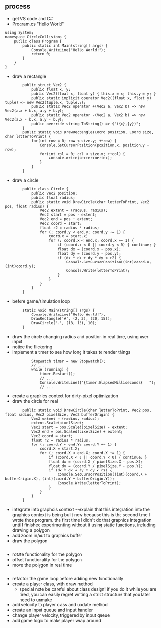 ## process
* get VS code and C#
* Program.cs "Hello World"
```
using System;
namespace CircleCollisions {
	public class Program {
		public static int Main(string[] args) {
			Console.WriteLine("Hello World!");
			return 0;
		}
	}
}
```
* draw a rectangle
```
		public struct Vec2 {
			public float x, y;
			public Vec2(float x, float y) { this.x = x; this.y = y; }
			public static implicit operator Vec2((float x, float y) tuple) => new Vec2(tuple.x, tuple.y);
			public static Vec2 operator +(Vec2 a, Vec2 b) => new Vec2(a.x + b.x, a.y + b.y);
			public static Vec2 operator -(Vec2 a, Vec2 b) => new Vec2(a.x - b.x, a.y - b.y);
			public override string ToString() => $"({x},{y})";
		}
		public static void DrawRectangle(Coord position, Coord size, char letterToPrint) {
			for(int row = 0; row < size.y; ++row) {
				Console.SetCursorPosition(position.x, position.y + row);
				for(int col = 0; col < size.x; ++col) {
					Console.Write(letterToPrint);
				}
			}
		}
```
* draw a circle
```
		public class Circle {
			public Vec2 position;
			public float radius;
			public static void DrawCircle(char letterToPrint, Vec2 pos, float radius) {
				Vec2 extent = (radius, radius);
				Vec2 start = pos - extent;
				Vec2 end = pos + extent;
				Vec2 coord = start;
				float r2 = radius * radius;
				for (; coord.y < end.y; coord.y += 1) {
					coord.x = start.x;
					for (; coord.x < end.x; coord.x += 1) {
						if (coord.x < 0 || coord.y < 0) { continue; }
						float dx = (coord.x - pos.x);
						float dy = (coord.y - pos.y);
						if (dx * dx + dy * dy < r2) {
							Console.SetCursorPosition((int)coord.x, (int)coord.y);
							Console.Write(letterToPrint);
						}
					}
				}
			}
		}
```
* before game/simulation loop
```
		static void Main(string[] args) {
			Console.WriteLine("Hello World!");
			DrawRectangle('#', (2, 3), (20, 15));
			DrawCircle('.', (18, 12), 10);
		}
```
* draw the circle changing radius and position in real time, using user input
* notice the flickering
* implement a timer to see how long it takes to render things
```
			Stopwatch timer = new Stopwatch();
			// ...
			while (running) {
				timer.Restart();
				// ...
				Console.WriteLine($"{timer.ElapsedMilliseconds}   ");
				// ...
```
* create a graphics context for dirty-pixel optimization
* draw the circle for real 
```
		public static void DrawCircle(char letterToPrint, Vec2 pos, float radius, Vec2 pixelSize, Vec2 bufferOrigin) {
			Vec2 extent = (radius, radius);
			extent.Scale(pixelSize);
			Vec2 start = pos.Scaled(pixelSize) - extent;
			Vec2 end = pos.Scaled(pixelSize) + extent;
			Vec2 coord = start;
			float r2 = radius * radius;
			for (; coord.Y < end.Y; coord.Y += 1) {
				coord.X = start.X;
				for (; coord.X < end.X; coord.X += 1) {
					if (coord.X < 0 || coord.Y < 0) { continue; }
					float dx = (coord.X / pixelSize.X - pos.X);
					float dy = (coord.Y / pixelSize.Y - pos.Y);
					if (dx * dx + dy * dy < r2) {
						Console.SetCursorPosition((int)(coord.X + bufferOrigin.X), (int)(coord.Y + bufferOrigin.Y));
						Console.Write(letterToPrint);
					}
				}
			}
		}
```
* integrate into graphcis context --explain that this integration into the graphics context is being built now because this is the second time I wrote thos program. the first time I didn't do that graphics integration until I finished experimenting without it using static functions, including drawing a polygon
* add zoom in/out to graphics buffer
* draw the polygon
```
```
* rotate functionality for the polygon
* offset functionality for the polygon
* move the polygon in real time
```
```
* refactor the game loop before adding new functionality
* create a player class, with draw method
  - special note be careful about class design! if you do it while you are tired, you can easily regret writing a strict structure that you later need to unmake
* add velocity to player class and update method
* create an input queue and input handler
* change player velocity, triggered by input queue
* add game logic to make player wrap around
